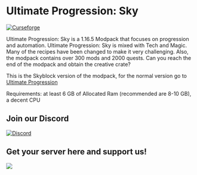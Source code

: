 # Ultimate Progression: Sky

[![Curseforge](http://cf.way2muchnoise.eu/full_648382_downloads.svg)](https://www.curseforge.com/minecraft/modpacks/ultimate-progression-sky)

Ultimate Progression: Sky is a 1.16.5 Modpack that focuses on progression and automation. Ultimate Progression: Sky is mixed with Tech and Magic. Many of the recipes have been changed to make it very challenging. Also, the modpack contains over 300 mods and 2000 quests. Can you reach the end of the modpack and obtain the creative crate?

This is the Skyblock version of the modpack, for the normal version go to <a href="https://www.curseforge.com/minecraft/modpacks/ultimate-progression">Ultimate Progression</a>

Requirements: at least 6 GB of Allocated Ram (recommended are 8-10 GB), a decent CPU

## Join our Discord

[![Discord](https://discord.com/assets/e4923594e694a21542a489471ecffa50.svg)](https://discord.gg/g8vzcVSdMe)

## Get your server here and support us!

<a href="https://www.bisecthosting.com/ULTIMATEPROGRESS?r=githubups"><img src="https://www.bisecthosting.com/images/CF/Ultimate%20Progression/bh_up_promo.png"></a>
